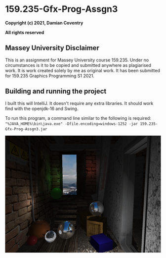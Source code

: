 # 159.235-Gfx-Prog-Assgn3
**Copyright (c) 2021, Damian Coventry**

**All rights reserved**

## Massey University Disclaimer
This is an assignment for Massey University course 159.235. Under no circumstances is it to be copied and submitted anywhere as plagiarised work. It is work created solely by me as original work. It has been submitted for 159.235 Graphics Programming S1 2021.

## Building and running the project
I built this will IntelliJ. It doesn't require any extra libraries. It should work find with the openjdk-16 and Swing.

To run this program, a command line similar to the following is required:
`"%JAVA_HOME%\bin\java.exe" -Dfile.encoding=windows-1252 -jar 159.235-Gfx-Prog-Assgn3.jar`

![Ray Tracer Output](/RayTracedImage.png "Ray Tracer Output")  
